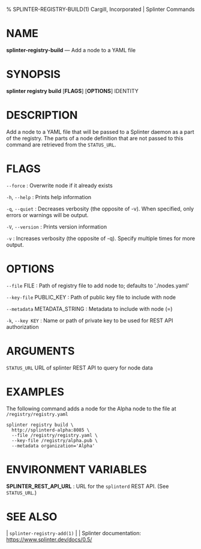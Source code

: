% SPLINTER-REGISTRY-BUILD(1) Cargill, Incorporated | Splinter Commands
<!--
  Copyright 2018-2021 Cargill Incorporated
  Licensed under Creative Commons Attribution 4.0 International License
  https://creativecommons.org/licenses/by/4.0/
-->

NAME
====

**splinter-registry-build** — Add a node to a YAML file

SYNOPSIS
========

**splinter registry build** \[**FLAGS**\] \[**OPTIONS**\] IDENTITY

DESCRIPTION
===========

Add a node to a YAML file that will be passed to a Splinter daemon as a part of
the registry. The parts of a node definition that are not passed to this command
are retrieved from the `STATUS_URL`.

FLAGS
=====
`--force`
: Overwrite node if it already exists

`-h`, `--help`
: Prints help information

`-q`, `--quiet`
: Decreases verbosity (the opposite of -v). When specified, only errors or
  warnings will be output.

`-V`, `--version`
: Prints version information

`-v`
: Increases verbosity (the opposite of -q). Specify multiple times for more
  output.

OPTIONS
=======

`--file` FILE
: Path of registry file to add node to; defaults to './nodes.yaml'

`--key-file` PUBLIC_KEY
: Path of public key file to include with node

`--metadata` METADATA_STRING
:  Metadata to include with node (<key>=<value>)

`-k`, `--key KEY`
: Name or path of private key to be used for REST API authorization

ARGUMENTS
=========

`STATUS_URL`
URL of splinter REST API to query for node data

EXAMPLES
========
The following command adds a node for the Alpha node to the file at
`/registry/registry.yaml`

```
splinter registry build \
  http://splinterd-alpha:8085 \
  --file /registry/registry.yaml \
  --key-file /registry/alpha.pub \
  --metadata organization='Alpha'
```


ENVIRONMENT VARIABLES
=====================

**SPLINTER_REST_API_URL**
: URL for the `splinterd` REST API. (See `STATUS_URL`.)

SEE ALSO
========
| `splinter-registry-add(1)`
|
| Splinter documentation: https://www.splinter.dev/docs/0.5/
